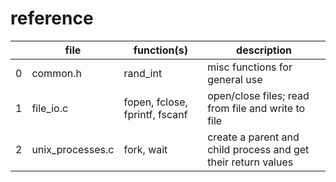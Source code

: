 # reference

| | file | function(s) | description |
|---|---|---|---|
| 0 | common.h | rand_int | misc functions for general use |
| 1 | file_io.c | fopen, fclose, fprintf, fscanf | open/close files; read from file and write to file |
| 2 | unix_processes.c | fork, wait | create a parent and child process and get their return values |